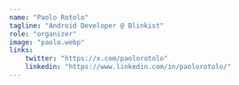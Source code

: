 ```yaml
---
name: "Paolo Rotolo"
tagline: "Android Developer @ Blinkist"
role: "organizer"
image: "paolo.webp"
links:
    twitter: "https://x.com/paolorotolo"
    linkedin: "https://www.linkedin.com/in/paolorotolo/"
---
```

